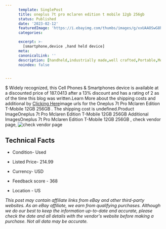 ```yaml
---
      template: SinglePost
      title: oneplus 7t pro mclaren edition t mobile 12gb 256gb 
      status: Published
      date: '2023-02-12'
      featuredImage: 'https://i.ebayimg.com/thumbs/images/g/xxUAAOSwG8hjoovH/s-l225.jpg'
      categories: 

      excerpt: >-
        [smartphone,device ,hand held device]
      meta:
      canonicalLink: ''
      description: [handheld,industrially made,well crafted,Portable,Mobile,Compact,Convenient,Lightweight,Maneuverable,Man-portable,Miniature,Carriable,Hand-held,Light,Holdable,Transportable,Mobile device,Pocket-sized,On-the-go,Wireless,Cordless,Compact size,Convenient size, smartphone,device ,hand held device]
      noindex: false

        
---
```

$
    Widely recognized, this Cell Phones & Smartphones device is available at a discounted price of 187.0413 after a 13% discount and has a rating of 2 as of the time this blog was written.Learn More about the shipping costs and additional by [Clicking Here](https://www.ebay.com/itm/285083094598?hash=item426046ce46%3Ag%3AxxUAAOSwG8hjoovH&mkevt=1&mkcid=1&mkrid=711-53200-19255-0&campid=%253CePNCampaignId%253E&customid=%253CreferenceId%253E&toolid=10049)image urls for the Oneplus 7t Pro Mclaren Edition T-Mobile 12GB 256GB . The shipping cost is undefined.Product ImageOneplus 7t Pro Mclaren Edition T-Mobile 12GB 256GB Additional ImagesOneplus 7t Pro Mclaren Edition T-Mobile 12GB 256GB , check vendor page, ![check vendor page](https://origin-galleryplus.ebayimg.com/ws/web/285083094598_2_0_1/225x225.jpg,https://origin-galleryplus.ebayimg.com/ws/web/285083094598_3_0_1/225x225.jpg,https://origin-galleryplus.ebayimg.com/ws/web/285083094598_4_0_1/225x225.jpg,https://origin-galleryplus.ebayimg.com/ws/web/285083094598_5_0_1/225x225.jpg,https://origin-galleryplus.ebayimg.com/ws/web/285083094598_6_0_1/225x225.jpg,https://origin-galleryplus.ebayimg.com/ws/web/285083094598_7_0_1/225x225.jpg,https://origin-galleryplus.ebayimg.com/ws/web/285083094598_8_0_1/225x225.jpg,https://origin-galleryplus.ebayimg.com/ws/web/285083094598_9_0_1/225x225.jpg)
    
    

 ## Technical Facts 



     
      

 - Condition- Used 


      

 - Listed Price- 214.99 


      

 - Currency- USD 


      

 - Feedback score - 368 


      

 - Location - US 


      
      

 *_This post may contain affiliate links from eBay and other third-party websites. As an eBay affiliate, we earn from qualifying purchases. Although we do our best to keep the information up-to-date and accurate, please check the date and all details with the vendor's website before making a purchase. Not all data may be accurate._*



    
    
    
    
    